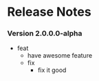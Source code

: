# Release Notes

### Version 2.0.0.0-alpha

- feat
    - have awesome feature
  - fix
    - fix it good
